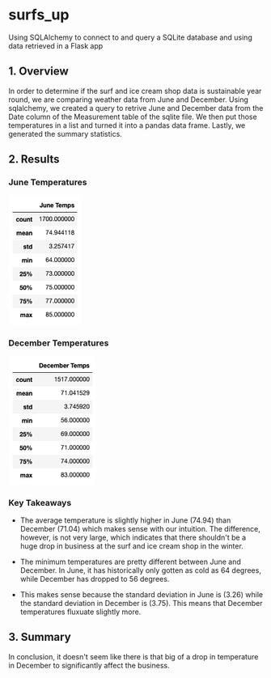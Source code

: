 # surfs_up
Using SQLAlchemy to connect to and query a SQLite database and using data retrieved in a Flask app

## 1. Overview
In order to determine if the surf and ice cream shop data is sustainable year round, we are comparing weather data from June and December. Using sqlalchemy, we created a query to retrive June and December data from the Date column of the Measurement table of the sqlite file. We then put those temperatures in a list and turned it into a pandas data frame. Lastly, we generated the summary statistics.

## 2. Results
### June Temperatures
![June](Images/June_Temps.png)

### December Temperatures
![Dec](Images/Dec_Temps.png)

### Key Takeaways
- The average temperature is slightly higher in June (74.94) than December (71.04) which makes sense with our intuition. The difference, however, is not very large, which indicates that there shouldn't be a huge drop in business at the surf and ice cream shop in the winter. 

- The minimum temperatures are pretty different between June and December. In June, it has historically only gotten as cold as 64 degrees, while December has dropped to 56 degrees. 

- This makes sense because the standard deviation in June is (3.26) while the standard deviation in December is (3.75). This means that December temperatures fluxuate slightly more. 

## 3. Summary

In conclusion, it doesn't seem like there is that big of a drop in temperature in December to significantly affect the business.
